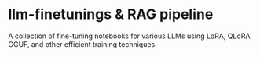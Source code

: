 # llm-finetunings & RAG pipeline
A collection of fine-tuning notebooks for various LLMs using LoRA, QLoRA, GGUF, and other efficient training techniques.
